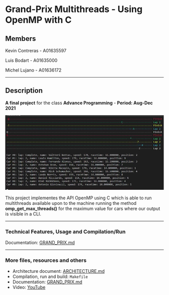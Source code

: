 # Grand-Prix Multithreads - Using OpenMP with C

## Members

Kevin Contreras - A01635597

Luis Bodart - A01635000

Michel Lujano - A01636172

***

## Description

**A final project** for the class **Advance Programming** - **Period: Aug-Dec 2021**

![Grand-Prix animation](./images/grandprix.gif)

This project implementes the API OpenMP using C which is able to run multithreads available upon to the machine running the method **omp_get_max_threads()** for the maximum value for cars where our output is visible in a CLI.

***

### Technical Features, Usage and Compilation/Run

Documentation: [GRAND_PRIX.md](./GRAND_PRIX.md)

***

### More files, resources and others
  
* Architecture document: [ARCHITECTURE.md](./ARCHITECTURE.md)
* Compilation, run and build: `Makefile`
* Documentation: [GRAND_PRIX.md](./GRAND_PRIX.md)
* Video: [YouTube](#)
